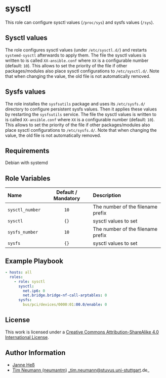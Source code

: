 # sysctl

This role can configure sysctl values (`/proc/sys`) and sysfs values (`/sys`).

## Sysctl values
The role configures sysctl values (under `/etc/sysctl.d/`) and restarts `systemd-sysctl` afterwards to apply them.
The file the sysctl values is written to is called `XX-ansible.conf` where `XX` is a configurable number (default: `10`).
This allows to set the priority of the file if other packages/modules also place sysctl configurations to `/etc/sysctl.d/`.
Note that when changing the value, the old file is not automatically removed.

## Sysfs values
The role installes the `sysfsutils` package and uses its `/etc/sysfs.d/` directory to configure persistent sysfs values.
Then it applies these values by restarting the `sysfsutils` service.
The file the sysctl values is written to is called `XX-ansible.conf` where `XX` is a configurable number (default: `10`).
This allows to set the priority of the file if other packages/modules also place sysctl configurations to `/etc/sysfs.d/`.
Note that when changing the value, the old file is not automatically removed.
## Requirements

Debian with systemd

## Role Variables

| Name            | Default / Mandatory | Description                       |
|:----------------|:-------------------:|:----------------------------------|
| `sysctl_number` | `10`                | The number of the filename prefix |
| `sysctl`        | `{}`                | sysctl values to set              |
| `sysfs_number` | `10`                | The number of the filename prefix |
| `sysfs`        | `{}`                | sysctl values to set              |

## Example Playbook

```yml
- hosts: all
  roles:
    - role: sysctl
      sysctl:
        net.ip6: 0
        net.bridge.bridge-nf-call-arptables: 0
      sysfs:
        bus/pci/devices/0000:01:00.0/enable: 0
```

## License

This work is licensed under a [Creative Commons Attribution-ShareAlike 4.0 International License](http://creativecommons.org/licenses/by-sa/4.0/).

## Author Information

- [Janne Heß](https://github.com/dasJ)
- [Tim Neumann (neumantm)](https://github.com/neumantm) _tim.neumann@stuvus.uni-stuttgart.de_
